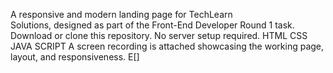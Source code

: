 A responsive and modern landing page for TechLearn <br> Solutions, designed as part of the Front-End Developer Round 1 task.
Download or clone this repository.
No server setup required.
HTML
CSS
JAVA SCRIPT
A screen recording is attached showcasing the working page, layout, and responsiveness.
E[]
